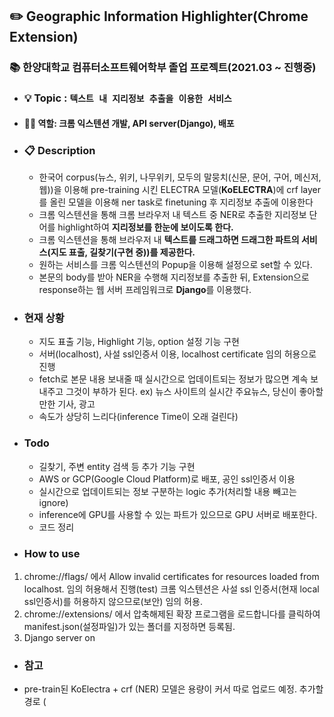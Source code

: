 ## :pencil2: Geographic Information Highlighter(Chrome Extension)
### :books: 한양대학교 컴퓨터소프트웨어학부 졸업 프로젝트(2021.03 ~ 진행중)
- ### :bulb: **Topic** : <code>텍스트 내 지리정보 추출을 이용한 서비스</code>
- #### 👨‍💻 역할: 크롬 익스텐션 개발, API server(Django), 배포 
- ### :clipboard: Description
  - 한국어 corpus(뉴스, 위키, 나무위키, 모두의 말뭉치(신문, 문어, 구어, 메신저, 웹))을 이용해 pre-training 시킨 ELECTRA 모델(**KoELECTRA**)에 crf layer를 올린 모델을 이용해 ner task로 finetuning 후 지리정보 추출에 이용한다
  - 크롬 익스텐션을 통해 크롬 브라우저 내 텍스트 중 NER로 추출한 지리정보 단어를 highlight하여 **지리정보를 한눈에 보이도록 한다.**
  - 크롬 익스텐션을 통해 브라우저 내 **텍스트를 드래그하면 드래그한 파트의 서비스(지도 표출, 길찾기(구현 중))를 제공한다.**
  - 원하는 서비스를 크롬 익스텐션의 Popup을 이용해 설정으로 set할 수 있다.
  - 본문의 body를 받아 NER을 수행해 지리정보를 추출한 뒤, Extension으로 response하는 웹 서버 프레임워크로 **Django**를 이용했다.
- ### 현재 상황
  - 지도 표출 기능, Highlight 기능, option 설정 기능 구현
  - 서버(localhost), 사설 ssl인증서 이용, localhost certificate 임의 허용으로 진행
  - fetch로 본문 내용 보내줄 때 실시간으로 업데이트되는 정보가 많으면 계속 보내주고 그것이 부하가 된다. ex) 뉴스 사이트의 실시간 주요뉴스, 당신이 좋아할만한 기사, 광고
  - 속도가 상당히 느리다(inference Time이 오래 걸린다)
- ### Todo
  - 길찾기, 주변 entity 검색 등 추가 기능 구현
  - AWS or GCP(Google Cloud Platform)로 배포, 공인 ssl인증서 이용
  - 실시간으로 업데이트되는 정보 구분하는 logic 추가(처리할 내용 빼고는 ignore)
  - inference에 GPU를 사용할 수 있는 파트가 있으므로 GPU 서버로 배포한다.
  - 코드 정리
 - ### How to use
  1. chrome://flags/ 에서 Allow invalid certificates for resources loaded from localhost. 임의 허용해서 진행(test) 크롬 익스텐션은 사설 ssl 인증서(현재 local ssl인증서)를 허용하지 않으므로(보안) 임의 허용.
  2. chrome://extensions/ 에서 압축해제된 확장 프로그램을 로드합니다를 클릭하여 manifest.json(설정파일)가 있는 폴더를 지정하면 등록됨. 
  3. Django server on
 - ### 참고
  - pre-train된 KoElectra + crf (NER) 모델은 용량이 커서 따로 업로드 예정. 추가할 경로 (




